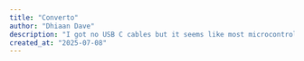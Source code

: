 ```yaml
---
title: "Converto"
author: "Dhiaan Dave"
description: "I got no USB C cables but it seems like most microcontrollers need one; however, I do have a bunch of Micro USB cables, what if there was a converter. Converto!"
created_at: "2025-07-08"
---
```

